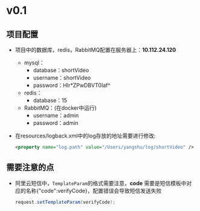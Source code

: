 # v0.1

## 项目配置

- 项目中的数据库，redis，RabbitMQ配置在服务器上：**10.112.24.120**

  - mysql：
    - database：shortVideo
    - username：shortVideo
    - password：HIr*ZPwDBVT0Iaf^
  - redis：
    - database：15
  - RabbitMQ：(在docker中运行)
    - username：admin
    - password：admin

- 在resources/logback.xml中的log存放的地址需要进行修改:

  ```xml
  <property name="log.path" value="/Users/yangshu/log/shortVideo" />
  ```

  

## 需要注意的点

- 阿里云短信中，`TemplateParam`的格式需要注意，**code** 需要是短信模板中对应的名称{"code":verifyCode}，配置错误会导致短信发送失败

  ```java
  request.setTemplateParam(verifyCode);
  ```

  
